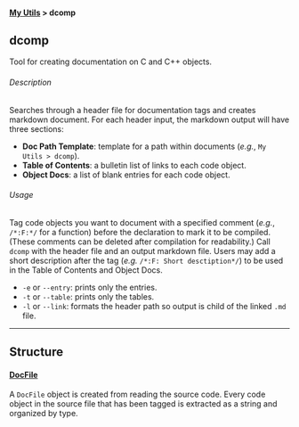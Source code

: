 #### [My Utils](index.html) > dcomp

## dcomp

Tool for creating documentation on C and C++ objects.

###### Description
Searches through a header file for documentation tags and creates markdown document. For each header input, the markdown output will have three sections:

- **Doc Path Template**: template for a path within documents (*e.g.*, `My Utils > dcomp`).
- **Table of Contents**: a bulletin list of links to each code object.
- **Object Docs**: a list of blank entries for each code object.

###### Usage
Tag code objects you want to document with a specified comment (*e.g.*, `/*:F:*/` for a function) before the declaration to mark it to be compiled. (These comments can be deleted after compilation for readability.) Call `dcomp` with the header file and an output markdown file. Users may add a short description after the tag (*e.g.* `/*:F: Short desctiption*/`) to be used in the Table of Contents and Object Docs.

- `-e` or `--entry`: prints only the entries.
- `-t` or `--table`: prints only the tables.
- `-l` or `--link`: formats the header path so output is child of the linked `.md` file.

---

## Structure

#### [DocFile](docfile.html)

A `DocFile` object is created from reading the source code. Every code object in the source file that has been tagged is extracted as a string and organized by type.
